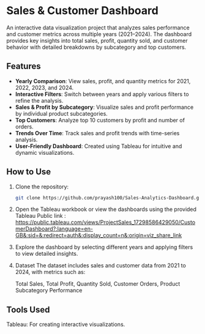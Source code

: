 # Sales & Customer Dashboard

An interactive data visualization project that analyzes sales performance and customer metrics across multiple years (2021–2024). The dashboard provides key insights into total sales, profit, quantity sold, and customer behavior with detailed breakdowns by subcategory and top customers.

## Features

- **Yearly Comparison**: View sales, profit, and quantity metrics for 2021, 2022, 2023, and 2024.
- **Interactive Filters**: Switch between years and apply various filters to refine the analysis.
- **Sales & Profit by Subcategory**: Visualize sales and profit performance by individual product subcategories.
- **Top Customers**: Analyze top 10 customers by profit and number of orders.
- **Trends Over Time**: Track sales and profit trends with time-series analysis.
- **User-Friendly Dashboard**: Created using Tableau for intuitive and dynamic visualizations.

## How to Use

1. Clone the repository:
   ```bash
   git clone https://github.com/prayash100/Sales-Analytics-Dashboard.git
2. Open the Tableau workbook or view the dashboards using the provided Tableau Public link : 
   https://public.tableau.com/views/ProjectSales_17298586429050/CustomerDashboard?:language=en-GB&:sid=&:redirect=auth&:display_count=n&:origin=viz_share_link
3. Explore the dashboard by selecting different years and applying filters to view detailed insights.
4. Dataset
   The dataset includes sales and customer data from 2021 to 2024, with metrics such as:

    Total Sales,
    Total Profit,
    Quantity Sold,
    Customer Orders,
    Product Subcategory Performance
   
## Tools Used
   Tableau: For creating interactive visualizations.
